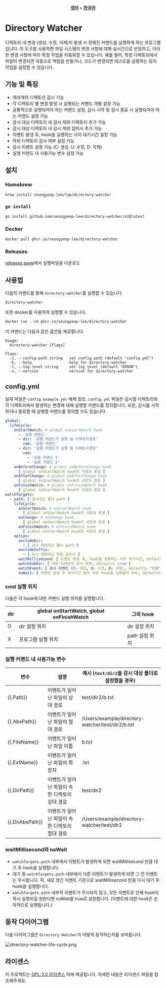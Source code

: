 <p align="center">
    <a href="README.md"><b>영어</b></a> •
    <a href="README.ko.md"><b>한국어</b></a>
</p>

# Directory Watcher

디렉토리 내 변경 (생성, 수정, 삭제)이 발생 시 정해진 커맨드를 실행하게 하는 프로그램입니다.
이 도구를 사용하면 파일 시스템의 변경 사항에 대해 실시간으로 반응하고, 이러한 변경 사항에 따라 특정 작업을 자동화할 수 있습니다.
예를 들어, 특정 디렉토리에서 파일이 변경되면 자동으로 백업을 만들거나, 코드가 변경되면 테스트를 실행하는 등의 작업을 설정할 수 있습니다.

## 기능 및 특징

- 여러개의 디렉토리 감시 가능
- 각 디렉토리 별 변경 발생 시 실행되는 커맨드 개별 설정 가능
- 공통적으로 실행되어야 하는 커맨드 설정, 감시 시작 및 감시 종료 시 실행되어야 하는 커맨드 설정 가능
- 감시 대상 디렉토리 내 감시 제외 디렉토리 추가 가능
- 감시 대상 디렉토리 내 감시 제외 접미사 추가 가능
- 이벤트 발생 후, hook을 실행하는 사이 대기시간 설정 가능
- 하위 디렉토리 감시 여부 설정 가능
- 감시 이벤트 설정 가능 (C: 생성, U: 수정, D: 삭제)
- 실행 커맨드 내 사용가능 변수 설정 가능

## 설치

### Homebrew

```shell
brew install seungyeop-lee/tap/directory-watcher
```

### `go install`

```shell
go install github.com/seungyeop-lee/directory-watcher/v2@latest
```

### Docker

```shell
docker pull ghcr.io/seungyeop-lee/directory-watcher
```

### Releases

[releases page](https://github.com/seungyeop-lee/directory-watcher/releases/latest)에서 실행파일을 다운로드

## 사용법

다음의 커맨드를 통해 `directory-watcher`를 실행할 수 있습니다.

```shell
directory-watcher
```

또한 docker를 사용하여 실행할 수 있습니다.

```shell
docker run --rm ghcr.io/seungyeop-lee/directory-watcher
```

이 커맨드는 다음과 같은 옵션을 제공합니다.

```shell
Usage:
  directory-watcher [flags]

Flags:
  -c, --config-path string   set config path (default "config.yml")
  -h, --help                 help for directory-watcher
  -l, --log-level string     set log level (default "ERROR")
  -v, --version              version for directory-watcher
```

## config.yml

실제 파일은 `config.example.yml` 예제 참조.
`config.yml` 파일은 감시할 디렉토리와 각 디렉토리에서 발생하는 변경에 대해 실행할 커맨드를 정의합니다.
또한, 감시를 시작하거나 종료할 때 실행할 커맨드를 정의할 수도 있습니다.

```yaml
global:
  lifeCycle:
    onStartWatch: # global onStartWatch hook
      - '실행 커맨드'
      - dir: '실행 커맨드가 실행 될 디렉토리경로'
        cmd: '실행 커맨드'
      - dir: '실행 커맨드가 실행 될 디렉토리경로'
        cmd:
          - '실행 커맨드 1'
          - '실행 커맨드 2'
    onBeforeChange: # global onBeforeChange hook
      [ global onStartWatch hook의 사양과 동일 ]
    onAfterChange: # global onAfterChange hook
      [ global onStartWatch hook의 사양과 동일 ]
    onFinishWatch: # global onFinishWatch hook
      [ global onStartWatch hook의 사양과 동일 ]
watchTargets:
  - path: [ 감시대상 폴더 path ]
    lifeCycle:
      onStartWatch: # onStartWatch hook
        [ global onStartWatch hook의 사양과 동일 ]
      onChange: # onChange hook
        [ global onStartWatch hook의 사양과 동일 ]
      onFinishWatch: # onFinishWatch hook
        [ global onStartWatch hook의 사양과 동일 ]
    option:
      excludeDir:
        - [ 감시 제외대상 폴더 path ]
      excludeSuffix:
        - [ 감시 제외대상 파일 접미사 ]
      waitMillisecond: [ 이벤트 발생 후, hook을 실행하는 사이 대기시간, default는 100 ]
      watchSubDir: [ 하위 디렉토리 감시 여부, default는 true ]
      watchEvent: [ 감시 이벤트 (C: 생성, U: 수정, D: 삭제), default는 "CUD" ]
      noWait: [ 이벤트 발생 후 대기시간 없이 바로 hook을 실행할지 여부, default는 false ]
```

### cmd 실행 위치

다음은 각 hook에 대한 커맨드 실행 위치를 설명합니다.

| dir | global onStartWatch, global onFinishWatch | 그외 hook    |
|-----|-------------------------------------------|------------|
| O   | dir 설정 위치                                 | dir 설정 위치  |
| X   | 프로그램 실행 위치                                | path 설정 위치 |

### 실행 커맨드 내 사용가능 변수

| 변수              | 설명                         | 예시 (`test/dir2`을 감시 대상 폴더로 설정했을 경우)              |
|-----------------|----------------------------|--------------------------------------------------|
| {{.Path}}       | 이벤트가 일어난 파일의 상대 경로         | test/dir2/b.txt                                  |
| {{.AbsPath}}    | 이벤트가 일어난 파일의 절대 경로         | /Users/example/directory-watcher/test/dir2/b.txt |
| {{.FileName}}   | 이벤트가 일어난 파일 이름             | b.txt                                            |
| {{.ExtName}}    | 이벤트가 일어난 파일의 확장자           | .txt                                             |
| {{.DirPath}}    | 이벤트가 일어난 파일이 속한 디렉토리 상대 경로 | test/dir2                                        |
| {{.DirAbsPath}} | 이벤트가 일어난 파일이 속한 디렉토리 절대 경로 | /Users/example/directory-watcher/test/dir2       |

### waitMillisecond와 noWait

- `watchTargets.path` 내부에서 이벤트가 발생하게 되면 waitMillisecond 만큼 대기 후 hook을 실행합니다.
- 대기 중 `watchTargets.path` 내부에서 다른 이벤트가 발생하게 되면 그 전 이벤트는 무시됩니다. 즉, 새로 생긴 이벤트 기준으로 waitMillisecond 만큼 다시 대기 후 hook을 실행합니다.
- `watchTargets.path` 내부의 이벤트가 무시되지 않고, 모든 이벤트로 인해 hook이 즉시 실행되길 원한다면 noWait를 true로 설정합니다. (이벤트에 대한 hook은 순차적으로 실행됩니다.)

## 동작 다이어그램

다음 다이어그램은 `Directory Watcher`가 어떻게 동작하는지를 보여줍니다.

![directory-watcher-life-cycle.png](static/directory-watcher-life-cycle.png)

## 라이센스

이 프로젝트는 [GPL-3.0 라이센스](LICENSE) 하에 제공됩니다. 자세한 내용은 라이센스 파일을 참조해주세요.
